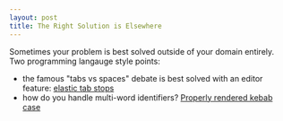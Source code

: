```yaml
---
layout: post
title: The Right Solution is Elsewhere
---
```

Sometimes your problem is best solved outside of your domain entirely. Two programming langauge style points:
* the famous "tabs vs spaces" debate is best solved with an editor feature: [elastic tab stops](https://nick-gravgaard.com/elastic-tabstops/)
* how do you handle multi-word identifiers? [Properly rendered kebab case](https://throbol.com/post/kebab-case)